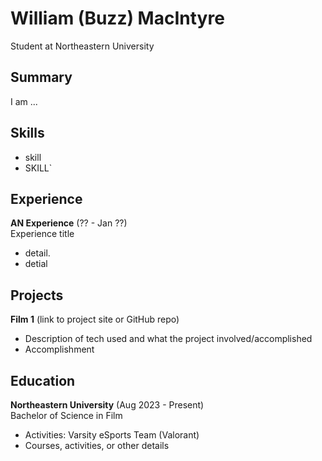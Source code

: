 <!---
documentation on themes etc: https://docs.github.com/en/pages/setting-up-a-github-pages-site-with-jekyll/adding-a-theme-to-your-github-pages-site-using-jekyll
-->
# William (Buzz) MacIntyre
Student at Northeastern University 

## Summary
I am ...

## Skills
- skill
- SKILL`

## Experience
**AN Experience** (?? - Jan ??)   
Experience title
- detail.
- detial

## Projects
**Film 1** (link to project site or GitHub repo)  
- Description of tech used and what the project involved/accomplished
- Accomplishment 

## Education
**Northeastern University** (Aug 2023 - Present)    
Bachelor of Science in Film   
- Activities: Varsity eSports Team (Valorant) 
- Courses, activities, or other details
